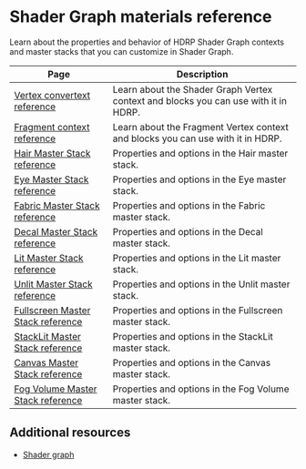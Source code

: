 # Shader Graph materials reference

Learn about the properties and behavior of HDRP Shader Graph contexts and master stacks that you can customize in Shader Graph.

| Page | Description |
| - | - |
|[Vertex convertext reference](vertex-context-reference.md)|Learn about the Shader Graph Vertex context and blocks you can use with it in HDRP.|
|[Fragment context reference](fragment-context-reference.md)|Learn about the Fragment Vertex context and blocks you can use with it in HDRP.|
|[Hair Master Stack reference](hair-master-stack-reference.md)|Properties and options in the Hair master stack.|
|[Eye Master Stack reference](eye-master-stack-reference.md)|Properties and options in the Eye master stack.|
|[Fabric Master Stack reference](fabric-master-stack-reference.md)|Properties and options in the Fabric master stack.|
|[Decal Master Stack reference](decal-master-stack-reference.md)|Properties and options in the Decal master stack.|
|[Lit Master Stack reference](lit-master-stack-reference.md)|Properties and options in the Lit master stack.|
|[Unlit Master Stack reference](unlit-master-stack-reference.md)|Properties and options in the Unlit master stack.|
|[Fullscreen Master Stack reference](fullscreen-master-stack-reference.md)|Properties and options in the Fullscreen master stack.|
|[StackLit Master Stack reference](stacklit-master-stack-reference.md)|Properties and options in the StackLit master stack.|
|[Canvas Master Stack reference](canvas-master-stack-reference.md)|Properties and options in the Canvas master stack.|
|[Fog Volume Master Stack reference](fog-volume-master-stack-reference.md)|Properties and options in the Fog Volume master stack.|

## Additional resources

- [Shader graph](https://docs.unity3d.com/Packages/com.unity.shadergraph@latest?subfolder=/manual/index.html)
